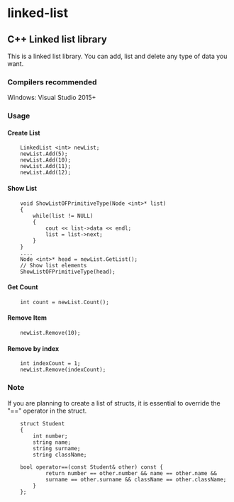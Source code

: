 # linked-list

## C++ Linked list library

This is a linked list library. You can add, list and delete any type of data you want.

### Compilers recommended

Windows: Visual Studio 2015+

### Usage

#### Create List

```
    LinkedList <int> newList;
    newList.Add(5);
    newList.Add(10);
    newList.Add(11);
    newList.Add(12);
```

#### Show List
```
    void ShowListOFPrimitiveType(Node <int>* list)
    {
        while(list != NULL)
        {
            cout << list->data << endl;
            list = list->next;
        }
    }
    ....
    Node <int>* head = newList.GetList();
    // Show list elements
    ShowListOFPrimitiveType(head);
```
#### Get Count
```
    int count = newList.Count();
```
#### Remove Item
```
    newList.Remove(10);
```
#### Remove by index
```
    int indexCount = 1;
    newList.Remove(indexCount);
```
### Note

If you are planning to create a list of structs, it is essential to override the "==" operator in the struct.
```
    struct Student
    {
        int number;
        string name;
        string surname;
        string className;

    bool operator==(const Student& other) const {
            return number == other.number && name == other.name &&
            surname == other.surname && className == other.className;
        }
    };
```